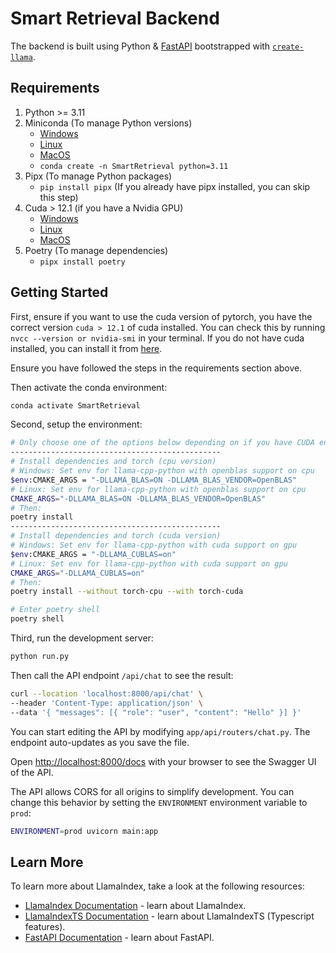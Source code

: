 # Smart Retrieval Backend

The backend is built using Python & [FastAPI](https://fastapi.tiangolo.com/) bootstrapped with [`create-llama`](https://github.com/run-llama/LlamaIndexTS/tree/main/packages/create-llama).

## Requirements

1. Python >= 3.11
2. Miniconda (To manage Python versions)
   - [Windows](https://repo.anaconda.com/miniconda/Miniconda3-latest-Windows-x86_64.exe)
   - [Linux](https://repo.anaconda.com/miniconda/Miniconda3-latest-Linux-x86_64.sh)
   - [MacOS](https://repo.anaconda.com/miniconda/Miniconda3-latest-MacOSX-x86_64.pkg)
   - ```conda create -n SmartRetrieval python=3.11```
3. Pipx (To manage Python packages)
   - ```pip install pipx``` (If you already have pipx installed, you can skip this step)
4. Cuda > 12.1 (if you have a Nvidia GPU)
    - [Windows](https://developer.nvidia.com/cuda-downloads)
    - [Linux](https://developer.nvidia.com/cuda-downloads)
    - [MacOS](https://developer.nvidia.com/cuda-downloads)
5. Poetry (To manage dependencies)
   - ```pipx install poetry```

## Getting Started

First, ensure if you want to use the cuda version of pytorch, you have the correct version `cuda > 12.1` of cuda installed. You can check this by running `nvcc --version or nvidia-smi` in your terminal. If you do not have cuda installed, you can install it from [here](https://developer.nvidia.com/cuda-downloads).

Ensure you have followed the steps in the requirements section above.

Then activate the conda environment:

```bash
conda activate SmartRetrieval
```

Second, setup the environment:

```bash
# Only choose one of the options below depending on if you have CUDA enabled GPU or not:
-----------------------------------------------
# Install dependencies and torch (cpu version)
# Windows: Set env for llama-cpp-python with openblas support on cpu
$env:CMAKE_ARGS = "-DLLAMA_BLAS=ON -DLLAMA_BLAS_VENDOR=OpenBLAS"
# Linux: Set env for llama-cpp-python with openblas support on cpu
CMAKE_ARGS="-DLLAMA_BLAS=ON -DLLAMA_BLAS_VENDOR=OpenBLAS"
# Then:
poetry install
-----------------------------------------------
# Install dependencies and torch (cuda version)
# Windows: Set env for llama-cpp-python with cuda support on gpu
$env:CMAKE_ARGS = "-DLLAMA_CUBLAS=on"
# Linux: Set env for llama-cpp-python with cuda support on gpu
CMAKE_ARGS="-DLLAMA_CUBLAS=on"
# Then:
poetry install --without torch-cpu --with torch-cuda
```

```bash
# Enter poetry shell
poetry shell
```

Third, run the development server:

```bash
python run.py
```

Then call the API endpoint `/api/chat` to see the result:

```bash
curl --location 'localhost:8000/api/chat' \
--header 'Content-Type: application/json' \
--data '{ "messages": [{ "role": "user", "content": "Hello" }] }'
```

You can start editing the API by modifying `app/api/routers/chat.py`. The endpoint auto-updates as you save the file.

Open [http://localhost:8000/docs](http://localhost:8000/docs) with your browser to see the Swagger UI of the API.

The API allows CORS for all origins to simplify development. You can change this behavior by setting the `ENVIRONMENT` environment variable to `prod`:

```bash
ENVIRONMENT=prod uvicorn main:app
```

## Learn More

To learn more about LlamaIndex, take a look at the following resources:

- [LlamaIndex Documentation](https://docs.llamaindex.ai) - learn about LlamaIndex.
- [LlamaIndexTS Documentation](https://ts.llamaindex.ai) - learn about LlamaIndexTS (Typescript features).
- [FastAPI Documentation](https://fastapi.tiangolo.com/) - learn about FastAPI.
